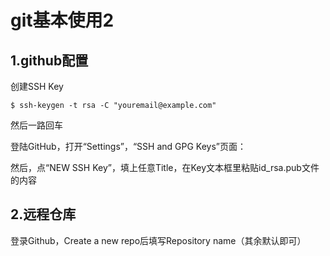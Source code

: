 # git基本使用2

## 1.github配置
创建SSH Key
```
$ ssh-keygen -t rsa -C "youremail@example.com"
```
然后一路回车

登陆GitHub，打开“Settings”，“SSH and GPG Keys”页面：

然后，点“NEW SSH Key”，填上任意Title，在Key文本框里粘贴id_rsa.pub文件的内容

## 2.远程仓库
登录Github，Create a new repo后填写Repository name（其余默认即可）